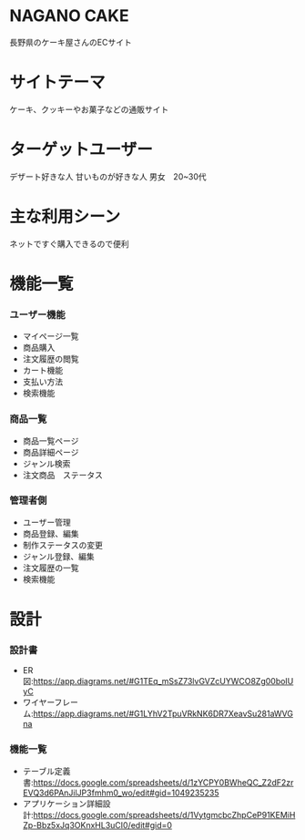 # NAGANO CAKE
長野県のケーキ屋さんのECサイト
# サイトテーマ
ケーキ、クッキーやお菓子などの通販サイト
# ターゲットユーザー
デザート好きな人
甘いものが好きな人
男女　20~30代
# 主な利用シーン
ネットですぐ購入できるので便利
# 機能一覧
### ユーザー機能
- マイページ一覧
- 商品購入
- 注文履歴の閲覧
- カート機能
- 支払い方法
- 検索機能
### 商品一覧
- 商品一覧ページ
- 商品詳細ページ
- ジャンル検索
- 注文商品　ステータス
### 管理者側
- ユーザー管理
- 商品登録、編集
- 制作ステータスの変更
- ジャンル登録、編集
- 注文履歴の一覧
- 検索機能
# 設計
### 設計書
- ER図:https://app.diagrams.net/#G1TEq_mSsZ73lvGVZcUYWCO8Zg00boIUyC
- ワイヤーフレーム:https://app.diagrams.net/#G1LYhV2TpuVRkNK6DR7XeavSu281aWVGna
### 機能一覧
- テーブル定義書:https://docs.google.com/spreadsheets/d/1zYCPY0BWheQC_Z2dF2zrEVQ3d6PAnJilJP3fmhm0_wo/edit#gid=1049235235
- アプリケーション詳細設計:https://docs.google.com/spreadsheets/d/1VytgmcbcZhpCeP91KEMiHZp-Bbz5xJq3OKnxHL3uCI0/edit#gid=0